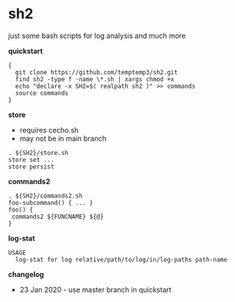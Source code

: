 # sh2

just some bash scripts for log analysis and much more


**quickstart**

```
{
  git clone https://github.com/temptemp3/sh2.git
  find sh2 -type f -name \*.sh | xargs chmod +x
  echo "declare -x SH2=$( realpath sh2 )" >> commands
  source commands
}
```

**store**

+ requires cecho.sh
+ may not be in main branch

```
. ${SH2}/store.sh
store set ...
store persist
```

**commands2**

```
. ${SH2}/commands2.sh
foo-subcommand() { ... }
foo() { 
 commands2 ${FUNCNAME} ${@}
}
```

**log-stat**

```
USAGE
  log-stat for log relative/path/to/log/in/log-paths path-name
```

**changelog**

+ 23 Jan 2020 - use master branch in quickstart

